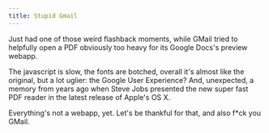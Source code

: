 ```yaml
---
title: Stupid Gmail
---
```


Just had one of those weird flashback moments, while GMail tried to helpfully
open a PDF obviously too heavy for its Google Docs's preview webapp.

The javascript is slow, the fonts are botched, overall it's almost like the
original, but a lot uglier: the Google User Experience? And, unexpected, a
memory from years ago when Steve Jobs presented the new super fast PDF reader
in the latest release of Apple's OS X.

Everything's not a webapp, yet. Let's be thankful for that, and also f*ck you
GMail.

